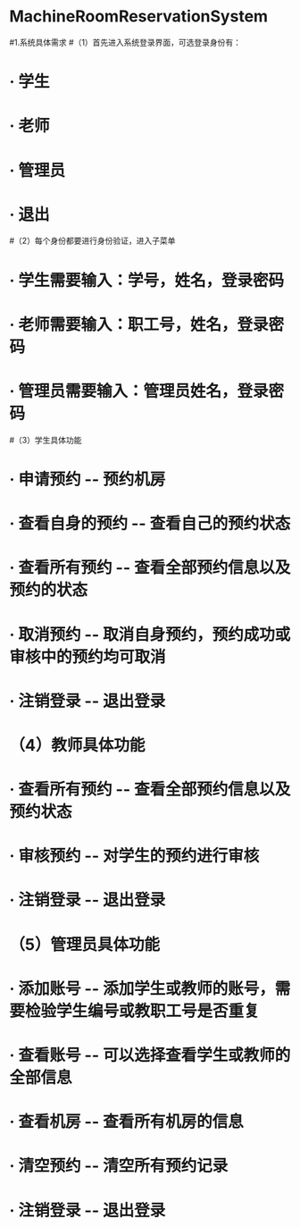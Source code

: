 # MachineRoomReservationSystem
#1.系统具体需求
#（1）首先进入系统登录界面，可选登录身份有：
#   · 学生
#   · 老师
#   · 管理员
#   · 退出
#（2）每个身份都要进行身份验证，进入子菜单
#   · 学生需要输入：学号，姓名，登录密码
#   · 老师需要输入：职工号，姓名，登录密码
#   · 管理员需要输入：管理员姓名，登录密码
#（3）学生具体功能
#   · 申请预约 -- 预约机房
#   · 查看自身的预约 -- 查看自己的预约状态
#   · 查看所有预约 -- 查看全部预约信息以及预约的状态
#   · 取消预约 -- 取消自身预约，预约成功或审核中的预约均可取消
#   · 注销登录 -- 退出登录
# （4）教师具体功能
#   · 查看所有预约 -- 查看全部预约信息以及预约状态
#   · 审核预约 -- 对学生的预约进行审核
#   · 注销登录 -- 退出登录
# （5）管理员具体功能
#   · 添加账号 -- 添加学生或教师的账号，需要检验学生编号或教职工号是否重复
#   · 查看账号 -- 可以选择查看学生或教师的全部信息
#   · 查看机房 -- 查看所有机房的信息
#   · 清空预约 -- 清空所有预约记录
#   · 注销登录 -- 退出登录
 

#
#
